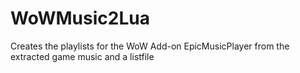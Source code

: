 # WoWMusic2Lua
Creates the playlists for the WoW Add-on EpicMusicPlayer from the extracted game music and a listfile
